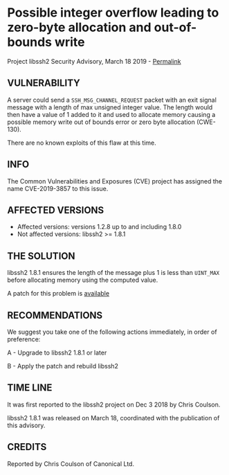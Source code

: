 Possible integer overflow leading to zero-byte allocation and out-of-bounds write
=================================================================================

Project libssh2 Security Advisory, March 18 2019 -
[Permalink](https://www.libssh2.org/CVE-2019-3857.html)

VULNERABILITY
-------------

A server could send a `SSH_MSG_CHANNEL_REQUEST` packet with an exit signal
message with a length of max unsigned integer value. The length would then
have a value of 1 added to it and used to allocate memory causing a possible
memory write out of bounds error or zero byte allocation (CWE-130).


There are no known exploits of this flaw at this time.

INFO
----

The Common Vulnerabilities and Exposures (CVE) project has assigned the name
CVE-2019-3857 to this issue.

AFFECTED VERSIONS
-----------------

- Affected versions: versions 1.2.8 up to and including 1.8.0
- Not affected versions: libssh2 >= 1.8.1

THE SOLUTION
------------

libssh2 1.8.1 ensures the length of the message plus 1 is less than `UINT_MAX`
before allocating memory using the computed value.


A patch for this problem is
[available](https://libssh2.org/1.8.0-CVE/CVE-2019-3857.patch)


RECOMMENDATIONS
---------------

We suggest you take one of the following actions immediately, in order of
preference:

A - Upgrade to libssh2 1.8.1 or later

B - Apply the patch and rebuild libssh2

TIME LINE
---------

It was first reported to the libssh2 project on Dec 3 2018 by Chris Coulson.

libssh2 1.8.1 was released on March 18, coordinated with the
publication of this advisory.

CREDITS
-------

Reported by Chris Coulson of Canonical Ltd.
